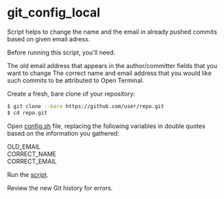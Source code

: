 # git_config_local

Script helps to change the name and the email in already pushed commits based on given email adress.

Before running this script, you'll need:

The old email address that appears in the author/committer fields that you want to change
The correct name and email address that you would like such commits to be attributed to
Open Terminal.

Create a fresh, bare clone of your repository:

```bash
$ git clone --bare https://github.com/user/repo.git
$ cd repo.git
```

Open [config.sh](config.sh) file, replacing the following variables in double quotes based on the information you gathered:

OLD_EMAIL \
CORRECT_NAME \
CORRECT_EMAIL

Run the [script](run_name_changer.sh).

Review the new Git history for errors.
